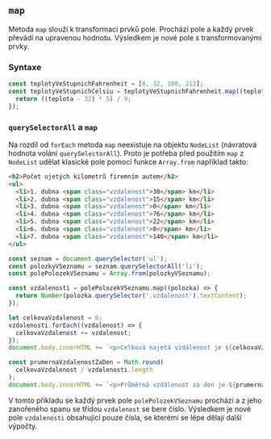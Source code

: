 ## `map`

Metoda `map` slouží k transformaci prvků pole. Prochází pole a každý prvek převádí na upravenou hodnotu. Výsledkem je nové pole s transformovanými prvky.

### Syntaxe

```js
const teplotyVeStupnichFahrenheit = [0, 32, 100, 212];
const teplotyVeStupnichCelsiu = teplotyVeStupnichFahrenheit.map((teplota) => {
  return ((teplota - 32) * 5) / 9;
});
```

### `querySelectorAll` a `map`

Na rozdíl od `forEach` metoda `map` neexistuje na objektu `NodeList` (návratová hodnota volání `querySelectorAll`). Proto je potřeba před použitím `map` z `NodeList` udělat klasické pole pomocí funkce `Array.from` například takto:

```html
<h2>Počet ujetých kilometrů firemním autem</h2>
<ul>
  <li>1. dubna <span class="vzdalenost">30</span> km</li>
  <li>2. dubna <span class="vzdalenost">15</span> km</li>
  <li>3. dubna <span class="vzdalenost">0</span> km</li>
  <li>4. dubna <span class="vzdalenost">76</span> km</li>
  <li>5. dubna <span class="vzdalenost">22</span> km</li>
  <li>6. dubna <span class="vzdalenost">8</span> km</li>
  <li>7. dubna <span class="vzdalenost">140</span> km</li>
</ul>
```

```js
const seznam = document.querySelector('ul');
const polozkyVSeznamu = seznam.querySelectorAll('li');
const polePolozekVSeznamu = Array.from(polozkyVSeznamu);

const vzdalenosti = polePolozekVSeznamu.map((polozka) => {
  return Number(polozka.querySelector('.vzdalenost').textContent);
});

let celkovaVzdalenost = 0;
vzdalenosti.forEach((vzdalenost) => {
  celkovaVzdalenost += vzdalenost;
});
document.body.innerHTML += `<p>Celková najetá vzdálenost je ${celkovaVzdalenost} km.</p>`;

const prumernaVzdalenostZaDen = Math.round(
  celkovaVzdalenost / vzdalenosti.length
);
document.body.innerHTML += `<p>Průměrná vzdálenost za den je ${prumernaVzdalenostZaDen} km.</p>`;
```

V tomto příkladu se každý prvek pole `polePolozekVSeznamu` prochází a z jeho zanořeného spanu se třídou `vzdalenost` se bere číslo. Výsledkem je nové pole `vzdalenosti` obsahující pouze čísla, se kterémi se lépe dělají další výpočty.
